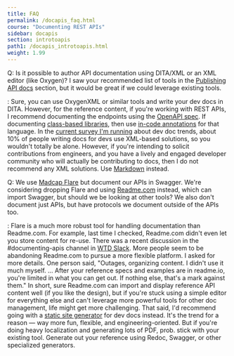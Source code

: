 ```yaml
---
title: FAQ
permalink: /docapis_faq.html
course: "Documenting REST APIs"
sidebar: docapis
section: introtoapis
path1: /docapis_introtoapis.html
weight: 1.99
---
```



Q:  Is it possible to author API documentation using DITA/XML or an XML editor (like Oxygen)? I saw your recommended list of tools in the [Publishing API docs](publishingapis.html) section, but it would be great if we could leverage existing tools.

:  Sure, you can use OxygenXML or similar tools and write your dev docs in DITA. However, for the reference content, if you're working with REST APIs, I recommend documenting the endpoints using the [OpenAPI spec](pubapis_swagger_intro.html). If documenting [class-based libraries](nativelibraryapis.html), then use [in-code annotations](nativelibraryapis_javadoc_tags.html) for that language. In the [current survey I'm running](https://www.questionpro.com/t/PGhS9ZgCFE) about dev doc trends, about 10% of people writing docs for devs use XML-based solutions, so you wouldn't totally be alone. However, if you're intending to solicit contributions from engineers, and you have a lively and engaged developer community who will actually be contributing to docs, then I do not recommend any XML solutions. Use [Markdown](pubapis_markdown.html) instead.

Q:  We use [Madcap Flare](https://www.madcapsoftware.com/products/flare/) but document our APIs in Swagger. We're considering dropping Flare and using [Readme.com](https://readme.com/) instead, which can import Swagger, but should we be looking at other tools? We also don't document just APIs, but have protocols we document outside of the APIs too.

: Flare is a much more robust tool for handling documentation than Readme.com. For example, last time I checked, Readme.com didn't even let you store content for re-use. There was a recent discussion in the #documenting-apis channel in [WTD Slack](https://www.writethedocs.org/slack/). More people seem to be abandoning Readme.com to pursue a more flexible platform. I asked for more details. One person said, "Outages, organizing content. I didn't use it much myself. ... After your reference specs and examples are in readme.io, you're limited in what you can get out. If nothing else, that's a mark against them." In short, sure Readme.com can import and display reference API content well (if you like the design), but if you're stuck using a simple editor for everything else and can't leverage more powerful tools for other doc management, life might get more challenging. That said, I'd recommend going with a [static site generator](https://www.staticgen.com/) for dev docs instead. It's the trend for a reason &mdash; way more fun, flexible, and engineering-oriented. But if you're doing heavy localization and generating lots of PDF, prob. stick with your existing tool. Generate out your reference using Redoc, Swagger, or other specialized generators. 
